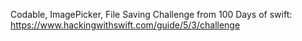 

Codable, ImagePicker, File Saving
Challenge from 100 Days of swift: https://www.hackingwithswift.com/guide/5/3/challenge
